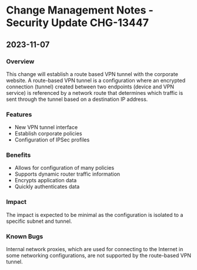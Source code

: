 # Change Management Notes - Security Update CHG-13447

## 2023-11-07

### Overview
This change will establish a route based VPN tunnel with the corporate website. A route-based VPN tunnel is a configuration where an encrypted connection (tunnel) created between two endpoints (device and VPN service) is referenced by a network route that determines which traffic is sent through the tunnel based on a destination IP address. 

### Features 
* New VPN tunnel interface
* Establish corporate policies
* Configuration of IPSec profiles

### Benefits
* Allows for configuration of many policies
* Supports dynamic router traffic information
* Encrypts application data
* Quickly authenticates data

### Impact
The impact is expected to be minimal as the configuration is isolated to a specific subnet and tunnel.

### Known Bugs
Internal network proxies, which are used for connecting to the Internet in some networking configurations, are not supported by the route-based VPN tunnel.
